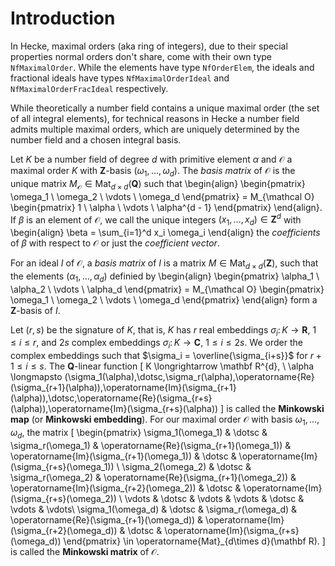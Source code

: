<!-- Generated by Docile.jl -->

# Introduction

In Hecke, maximal orders (aka ring of integers), due to their special properties normal orders don't share, come with their own type `NfMaximalOrder`.  While the elements have type `NfOrderElem`, the ideals and fractional ideals have types `NfMaximalOrderIdeal` and `NfMaximalOrderFracIdeal` respectively.

While theoretically a number field contains a unique maximal order (the set of all integral elements), for technical reasons in Hecke a number field admits multiple maximal orders, which are uniquely determined by the number field and a chosen integral basis.

Let $K$ be a number field of degree $d$ with primitive element $\alpha$ and $\mathcal O$ a maximal order $K$ with $\mathbf{Z}$-basis $(\omega_1,\dotsc,\omega_d)$. The *basis matrix* of $\mathcal O$ is the unique matrix $M_{\mathcal O} \in \operatorname{Mat}_{d \times d}(\mathbf{Q})$ such that \begin{align} \begin{pmatrix} \omega_1 \\ \omega_2 \\ \vdots \\ \omega_d \end{pmatrix} = M_{\mathcal O} \begin{pmatrix} 1 \\ \alpha \\ \vdots \\ \alpha^{d - 1} \end{pmatrix} \end{align}. If $\beta$ is an element of $\mathcal O$, we call the unique integers $(x_1,\dotsc,x_d) \in \mathbf Z^d$ with \begin{align} \beta = \sum_{i=1}^d x_i \omega_i \end{align} the *coefficients* of $\beta$ with respect to $\mathcal O$ or just the *coefficient vector*.

For an ideal $I$ of $\mathcal O$, a *basis matrix* of $I$ is a matrix $M \in \operatorname{Mat}_{d \times d}(\mathbf{Z})$, such that the elements $(\alpha_1,\dotsc,\alpha_d)$ definied by \begin{align} \begin{pmatrix} \alpha_1 \\ \alpha_2 \\ \vdots \\ \alpha_d \end{pmatrix} = M_{\mathcal O} \begin{pmatrix} \omega_1 \\ \omega_2 \\ \vdots \\ \omega_d \end{pmatrix} \end{align} form a $\mathbf{Z}$-basis of $I$.

Let $(r,s)$ be the signature of $K$, that is, $K$ has $r$ real embeddings $\sigma_i \colon K \to \mathbf{R}$, $1 \leq i \leq r$, and $2s$ complex embeddings $\sigma_i \colon K \to \mathbf{C}$, $1 \leq i \leq 2s$. We order the complex embeddings such that $\sigma_i = \overline{\sigma_{i+s}}$ for $r + 1 \leq i \leq s$. The $\mathbf{Q}$-linear function \[ K \longrightarrow \mathbf R^{d}, \ \alpha \longmapsto (\sigma_1(\alpha),\dotsc,\sigma_r(\alpha),\operatorname{Re}(\sigma_{r+1}(\alpha)),\operatorname{Im}(\sigma_{r+1}(\alpha)),\dotsc,\operatorname{Re}(\sigma_{r+s}(\alpha)),\operatorname{Im}(\sigma_{r+s}(\alpha)) \] is called the **Minkowski map** (or **Minkowski embedding**). For our maximal order $\mathcal O$ with basis $\omega_1,\dotsc,\omega_d$, the matrix \[ \begin{pmatrix}  \sigma_1(\omega_1) & \dotsc & \sigma_r(\omega_1) & \operatorname{Re}(\sigma_{r+1}(\omega_1)) & \operatorname{Im}(\sigma_{r+1}(\omega_1)) & \dotsc & \operatorname{Im}(\sigma_{r+s}(\omega_1)) \\
\sigma_2(\omega_2) & \dotsc & \sigma_r(\omega_2) & \operatorname{Re}(\sigma_{r+1}(\omega_2)) & \operatorname{Im}(\sigma_{r+2}(\omega_2)) & \dotsc  & \operatorname{Im}(\sigma_{r+s}(\omega_2)) \\
\vdots & \dotsc & \vdots & \vdots & \dotsc & \vdots & \vdots\\
\sigma_1(\omega_d) & \dotsc & \sigma_r(\omega_d) & \operatorname{Re}(\sigma_{r+1}(\omega_d)) & \operatorname{Im}(\sigma_{r+2}(\omega_d)) & \dotsc & \operatorname{Im}(\sigma_{r+s}(\omega_d)) \end{pmatrix} \in \operatorname{Mat}_{d\times d}(\mathbf R). \] is called the **Minkowski matrix** of $\mathcal O$.

